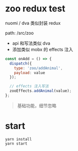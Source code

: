 # zoo redux test

nuomi / dva 类似封装 redux

path: /src/zoo

- api 和写法类似 dva
- 添加类似 mobx 的 effects 注入

```js
const onAdd = () => {
  dispatch({
    type: 'zoo/addAnimal',
    payload: value
  });

  // effects 注入写法
  zooEffects.addAnimal(value);
};
```

> 基础功能，细节忽略

# start

```shell
yarn install
yarn start
```
